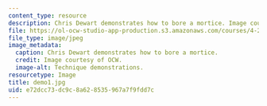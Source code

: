 ```yaml
---
content_type: resource
description: Chris Dewart demonstrates how to bore a mortice. Image courtesy of OCW.
file: https://ol-ocw-studio-app-production.s3.amazonaws.com/courses/4-296-furniture-making-spring-2005/e72dcc73dc9c8a628535967a7f9fdd7c_demo1.jpg
file_type: image/jpeg
image_metadata:
  caption: Chris Dewart demonstrates how to bore a mortice.
  credit: Image courtesy of OCW.
  image-alt: Technique demonstrations.
resourcetype: Image
title: demo1.jpg
uid: e72dcc73-dc9c-8a62-8535-967a7f9fdd7c
---
```

